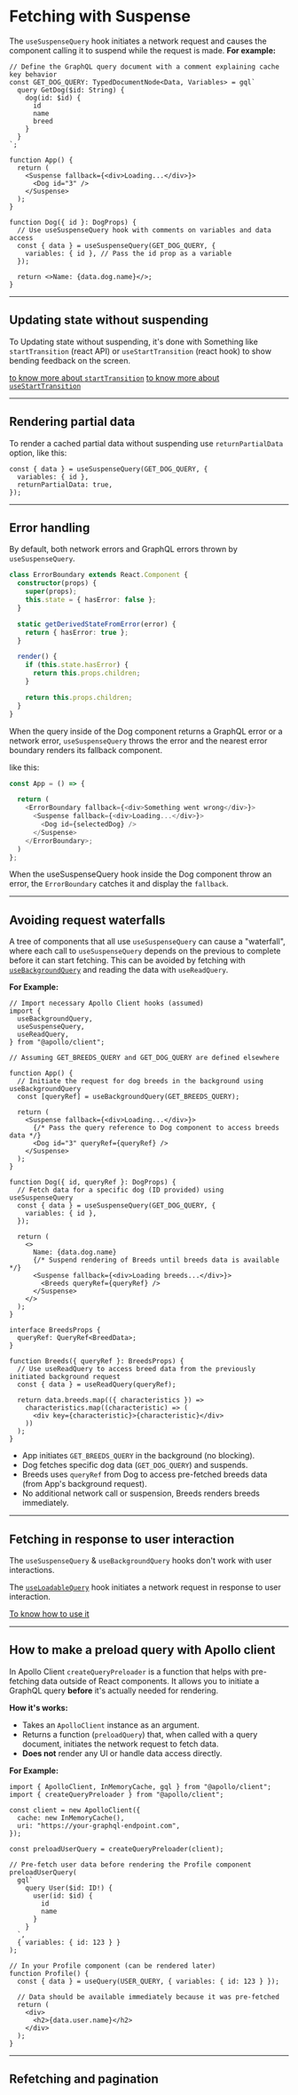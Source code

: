 # Fetching with Suspense

The `useSuspenseQuery` hook initiates a network request and causes the component calling it to suspend while the request is made.
**For example:**

```tsx
// Define the GraphQL query document with a comment explaining cache key behavior
const GET_DOG_QUERY: TypedDocumentNode<Data, Variables> = gql`
  query GetDog($id: String) {
    dog(id: $id) {
      id
      name
      breed
    }
  }
`;

function App() {
  return (
    <Suspense fallback={<div>Loading...</div>}>
      <Dog id="3" />
    </Suspense>
  );
}

function Dog({ id }: DogProps) {
  // Use useSuspenseQuery hook with comments on variables and data access
  const { data } = useSuspenseQuery(GET_DOG_QUERY, {
    variables: { id }, // Pass the id prop as a variable
  });

  return <>Name: {data.dog.name}</>;
}
```

---

## Updating state without suspending

To Updating state without suspending, it's done with Something like `startTransition` (react API) or `useStartTransition` (react hook) to show bending feedback on the screen.

[to know more about `startTransition`](../../../../React/APIs/startTransition.md)
[to know more about `useStartTransition`](../../../../React/Hooks/useTransition.md)

---

## Rendering partial data

To render a cached partial data without suspending use `returnPartialData` option, like this:

```tsx
const { data } = useSuspenseQuery(GET_DOG_QUERY, {
  variables: { id },
  returnPartialData: true,
});
```

---

## Error handling

By default, both network errors and GraphQL errors thrown by `useSuspenseQuery`.

```ts
class ErrorBoundary extends React.Component {
  constructor(props) {
    super(props);
    this.state = { hasError: false };
  }

  static getDerivedStateFromError(error) {
    return { hasError: true };
  }

  render() {
    if (this.state.hasError) {
      return this.props.children;
    }

    return this.props.children;
  }
}
```

When the query inside of the Dog component returns a GraphQL error or a network error, `useSuspenseQuery` throws the error and the nearest error boundary renders its fallback component.

like this:

```ts
const App = () => {

  return (
    <ErrorBoundary fallback={<div>Something went wrong</div>}>
      <Suspense fallback={<div>Loading...</div>}>
        <Dog id={selectedDog} />
      </Suspense>
    </ErrorBoundary>;
  )
};
```

When the useSuspenseQuery hook inside the Dog component throw an error, the `ErrorBoundary` catches it and display the `fallback`.

---

## Avoiding request waterfalls

A tree of components that all use `useSuspenseQuery` can cause a "waterfall", where each call to `useSuspenseQuery` depends on the previous to complete before it can start fetching. This can be avoided by fetching with [`useBackgroundQuery`](../hooks/3-useBackgroundQuery.md) and reading the data with `useReadQuery`.

**For Example:**

```tsx
// Import necessary Apollo Client hooks (assumed)
import {
  useBackgroundQuery,
  useSuspenseQuery,
  useReadQuery,
} from "@apollo/client";

// Assuming GET_BREEDS_QUERY and GET_DOG_QUERY are defined elsewhere

function App() {
  // Initiate the request for dog breeds in the background using useBackgroundQuery
  const [queryRef] = useBackgroundQuery(GET_BREEDS_QUERY);

  return (
    <Suspense fallback={<div>Loading...</div>}>
      {/* Pass the query reference to Dog component to access breeds data */}
      <Dog id="3" queryRef={queryRef} />
    </Suspense>
  );
}

function Dog({ id, queryRef }: DogProps) {
  // Fetch data for a specific dog (ID provided) using useSuspenseQuery
  const { data } = useSuspenseQuery(GET_DOG_QUERY, {
    variables: { id },
  });

  return (
    <>
      Name: {data.dog.name}
      {/* Suspend rendering of Breeds until breeds data is available */}
      <Suspense fallback={<div>Loading breeds...</div>}>
        <Breeds queryRef={queryRef} />
      </Suspense>
    </>
  );
}

interface BreedsProps {
  queryRef: QueryRef<BreedData>;
}

function Breeds({ queryRef }: BreedsProps) {
  // Use useReadQuery to access breed data from the previously initiated background request
  const { data } = useReadQuery(queryRef);

  return data.breeds.map(({ characteristics }) =>
    characteristics.map((characteristic) => (
      <div key={characteristic}>{characteristic}</div>
    ))
  );
}
```

- App initiates `GET_BREEDS_QUERY` in the background (no blocking).
- Dog fetches specific dog data (`GET_DOG_QUERY`) and suspends.
- Breeds uses `queryRef` from Dog to access pre-fetched breeds data (from App's background request).
- No additional network call or suspension, Breeds renders breeds immediately.

---

## Fetching in response to user interaction

The `useSuspenseQuery` & `useBackgroundQuery` hooks don't work with user interactions.

The [`useLoadableQuery`](../hooks/4-useLoadableQuery.md) hook initiates a network request in response to user interaction.

[To know how to use it](../hooks/4-useLoadableQuery.md)

---

## How to make a preload query with Apollo client

In Apollo Client `createQueryPreloader` is a function that helps with pre-fetching data outside of React components. It allows you to initiate a GraphQL query **before** it's actually needed for rendering.

**How it's works:**

- Takes an `ApolloClient` instance as an argument.
- Returns a function (`preloadQuery`) that, when called with a query document, initiates the network request to fetch data.
- **Does not** render any UI or handle data access directly.

**For Example:**

```tsx
import { ApolloClient, InMemoryCache, gql } from "@apollo/client";
import { createQueryPreloader } from "@apollo/client";

const client = new ApolloClient({
  cache: new InMemoryCache(),
  uri: "https://your-graphql-endpoint.com",
});

const preloadUserQuery = createQueryPreloader(client);

// Pre-fetch user data before rendering the Profile component
preloadUserQuery(
  gql`
    query User($id: ID!) {
      user(id: $id) {
        id
        name
      }
    }
  `,
  { variables: { id: 123 } }
);

// In your Profile component (can be rendered later)
function Profile() {
  const { data } = useQuery(USER_QUERY, { variables: { id: 123 } });

  // Data should be available immediately because it was pre-fetched
  return (
    <div>
      <h2>{data.user.name}</h2>
    </div>
  );
}
```

---

## Refetching and pagination
